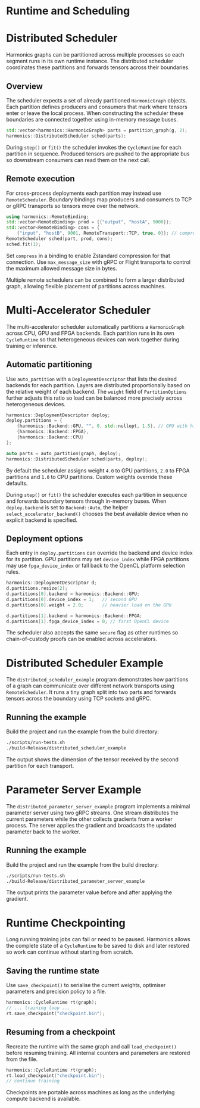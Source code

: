 # Runtime and Scheduling
# Distributed Scheduler

Harmonics graphs can be partitioned across multiple processes so each segment runs in its own runtime instance. The distributed scheduler coordinates these partitions and forwards tensors across their boundaries.

## Overview

The scheduler expects a set of already partitioned `HarmonicGraph` objects. Each partition defines producers and consumers that mark where tensors enter or leave the local process. When constructing the scheduler these boundaries are connected together using in-memory message buses.

```cpp
std::vector<harmonics::HarmonicGraph> parts = partition_graph(g, 2);
harmonics::DistributedScheduler sched(parts);
```

During `step()` or `fit()` the scheduler invokes the `CycleRuntime` for each partition in sequence. Produced tensors are pushed to the appropriate bus so downstream consumers can read them on the next call.

## Remote execution

For cross-process deployments each partition may instead use `RemoteScheduler`. Boundary bindings map producers and consumers to TCP or gRPC transports so tensors move over the network.

```cpp
using harmonics::RemoteBinding;
std::vector<RemoteBinding> prod = {{"output", "hostA", 9000}};
std::vector<RemoteBinding> cons = {
    {"input", "hostB", 9001, RemoteTransport::TCP, true, 0}}; // compress tensors
RemoteScheduler sched(part, prod, cons);
sched.fit(1);
```

Set `compress` in a binding to enable Zstandard compression for that connection.
Use `max_message_size` with gRPC or Flight transports to control the maximum
allowed message size in bytes.

Multiple remote schedulers can be combined to form a larger distributed graph, allowing flexible placement of partitions across machines.

# Multi-Accelerator Scheduler

The multi-accelerator scheduler automatically partitions a `HarmonicGraph` across CPU, GPU and FPGA backends. Each partition runs in its own `CycleRuntime` so that heterogeneous devices can work together during training or inference.

## Automatic partitioning

Use `auto_partition` with a `DeploymentDescriptor` that lists the desired backends for each partition. Layers are distributed proportionally based on the relative weight of each backend.
The `weight` field of `PartitionOptions` further adjusts this ratio so load can
be balanced more precisely across heterogeneous devices.

```cpp
harmonics::DeploymentDescriptor deploy;
deploy.partitions = {
    {harmonics::Backend::GPU, "", 0, std::nullopt, 1.5}, // GPU with higher weight
    {harmonics::Backend::FPGA},
    {harmonics::Backend::CPU}
};

auto parts = auto_partition(graph, deploy);
harmonics::DistributedScheduler sched(parts, deploy);
```

By default the scheduler assigns weight `4.0` to GPU partitions, `2.0` to FPGA
partitions and `1.0` to CPU partitions. Custom weights override these defaults.

During `step()` or `fit()` the scheduler executes each partition in sequence and forwards boundary tensors through in-memory buses. When `deploy.backend` is set to `Backend::Auto`, the helper `select_accelerator_backend()` chooses the best available device when no explicit backend is specified.

## Deployment options

Each entry in `deploy.partitions` can override the backend and device index for its partition. GPU partitions may set `device_index` while FPGA partitions may use `fpga_device_index` or fall back to the OpenCL platform selection rules.

```cpp
harmonics::DeploymentDescriptor d;
d.partitions.resize(2);
d.partitions[0].backend = harmonics::Backend::GPU;
d.partitions[0].device_index = 1;   // second GPU
d.partitions[0].weight = 2.0;       // heavier load on the GPU

d.partitions[1].backend = harmonics::Backend::FPGA;
d.partitions[1].fpga_device_index = 0; // first OpenCL device
```

The scheduler also accepts the same `secure` flag as other runtimes so chain-of-custody proofs can be enabled across accelerators.

# Distributed Scheduler Example

The `distributed_scheduler_example` program demonstrates how partitions of a graph can communicate over different network transports using `RemoteScheduler`.
It runs a tiny graph split into two parts and forwards tensors across the boundary using TCP sockets and gRPC.

## Running the example

Build the project and run the example from the build directory:

```bash
./scripts/run-tests.sh
./build-Release/distributed_scheduler_example
```

The output shows the dimension of the tensor received by the second partition for each transport.

# Parameter Server Example

The `distributed_parameter_server_example` program implements a minimal
parameter server using two gRPC streams. One stream distributes the current
parameters while the other collects gradients from a worker process. The server
applies the gradient and broadcasts the updated parameter back to the worker.

## Running the example

Build the project and run the example from the build directory:

```bash
./scripts/run-tests.sh
./build-Release/distributed_parameter_server_example
```

The output prints the parameter value before and after applying the gradient.


# Runtime Checkpointing

Long running training jobs can fail or need to be paused. Harmonics allows the complete state of a `CycleRuntime` to be saved to disk and later restored so work can continue without starting from scratch.

## Saving the runtime state

Use `save_checkpoint()` to serialise the current weights, optimiser parameters and precision policy to a file.

```cpp
harmonics::CycleRuntime rt(graph);
// ... training loop ...
rt.save_checkpoint("checkpoint.bin");
```

## Resuming from a checkpoint

Recreate the runtime with the same graph and call `load_checkpoint()` before resuming training. All internal counters and parameters are restored from the file.

```cpp
harmonics::CycleRuntime rt(graph);
rt.load_checkpoint("checkpoint.bin");
// continue training
```

Checkpoints are portable across machines as long as the underlying compute backend is available.

